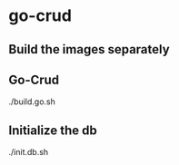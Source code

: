 # go-crud

## Build the images separately

## Go-Crud

./build.go.sh


## Initialize the db

./init.db.sh
